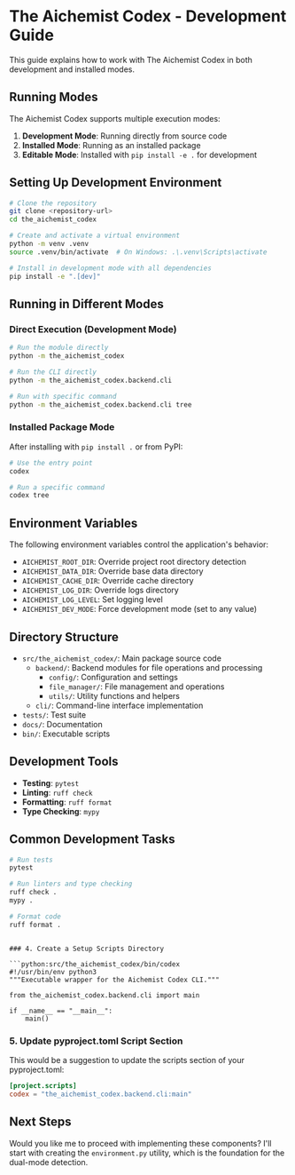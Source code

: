 # The Aichemist Codex - Development Guide

This guide explains how to work with The Aichemist Codex in both development and
installed modes.

## Running Modes

The Aichemist Codex supports multiple execution modes:

1. **Development Mode**: Running directly from source code
2. **Installed Mode**: Running as an installed package
3. **Editable Mode**: Installed with `pip install -e .` for development

## Setting Up Development Environment

```bash
# Clone the repository
git clone <repository-url>
cd the_aichemist_codex

# Create and activate a virtual environment
python -m venv .venv
source .venv/bin/activate  # On Windows: .\.venv\Scripts\activate

# Install in development mode with all dependencies
pip install -e ".[dev]"
```

## Running in Different Modes

### Direct Execution (Development Mode)

```bash
# Run the module directly
python -m the_aichemist_codex

# Run the CLI directly
python -m the_aichemist_codex.backend.cli

# Run with specific command
python -m the_aichemist_codex.backend.cli tree
```

### Installed Package Mode

After installing with `pip install .` or from PyPI:

```bash
# Use the entry point
codex

# Run a specific command
codex tree
```

## Environment Variables

The following environment variables control the application's behavior:

- `AICHEMIST_ROOT_DIR`: Override project root directory detection
- `AICHEMIST_DATA_DIR`: Override base data directory
- `AICHEMIST_CACHE_DIR`: Override cache directory
- `AICHEMIST_LOG_DIR`: Override logs directory
- `AICHEMIST_LOG_LEVEL`: Set logging level
- `AICHEMIST_DEV_MODE`: Force development mode (set to any value)

## Directory Structure

- `src/the_aichemist_codex/`: Main package source code
  - `backend/`: Backend modules for file operations and processing
    - `config/`: Configuration and settings
    - `file_manager/`: File management and operations
    - `utils/`: Utility functions and helpers
  - `cli/`: Command-line interface implementation
- `tests/`: Test suite
- `docs/`: Documentation
- `bin/`: Executable scripts

## Development Tools

- **Testing**: `pytest`
- **Linting**: `ruff check`
- **Formatting**: `ruff format`
- **Type Checking**: `mypy`

## Common Development Tasks

```bash
# Run tests
pytest

# Run linters and type checking
ruff check .
mypy .

# Format code
ruff format .
```

````

### 4. Create a Setup Scripts Directory

```python:src/the_aichemist_codex/bin/codex
#!/usr/bin/env python3
"""Executable wrapper for the Aichemist Codex CLI."""

from the_aichemist_codex.backend.cli import main

if __name__ == "__main__":
    main()
````

### 5. Update pyproject.toml Script Section

This would be a suggestion to update the scripts section of your pyproject.toml:

```toml
[project.scripts]
codex = "the_aichemist_codex.backend.cli:main"
```

## Next Steps

Would you like me to proceed with implementing these components? I'll start with
creating the `environment.py` utility, which is the foundation for the dual-mode
detection.
